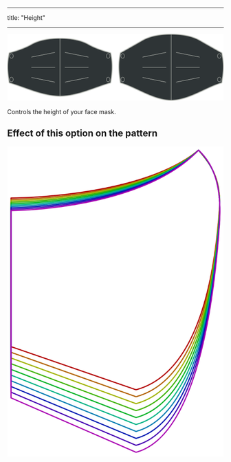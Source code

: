 - - -
title: "Height"
- - -

![Height option](./height.svg)

Controls the height of your face mask.

## Effect of this option on the pattern

![This image shows the effect of this option by superimposing several variants that have a different value for this option](florence_height_sample.svg "Effect of this option on the pattern")
